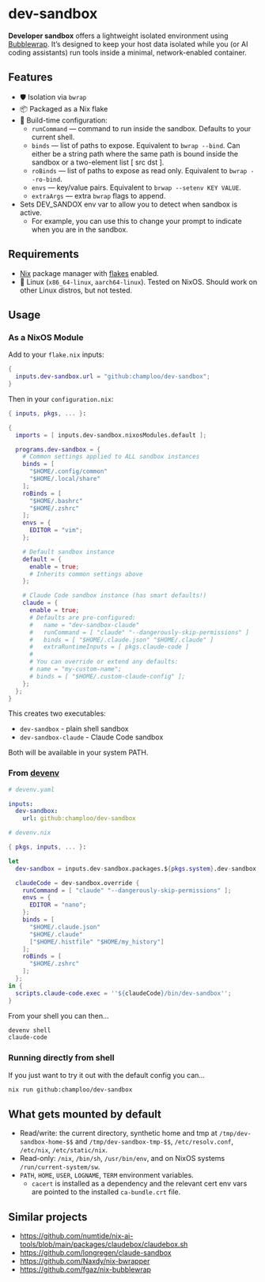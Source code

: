 # dev-sandbox

**Developer sandbox** offers a lightweight isolated environment using [Bubblewrap](https://github.com/containers/bubblewrap).
It’s designed to keep your host data isolated while you (or AI coding assistants) run tools inside a minimal, network-enabled container.

## Features

- 🛡️ Isolation via `bwrap`
- 📦 Packaged as a Nix flake
- 🔧 Build-time configuration:
  - `runCommand` — command to run inside the sandbox. Defaults to your current shell.
  - `binds` — list of paths to expose. Equivalent to  `bwrap --bind`. Can either be a string path where the same path is bound inside the sandbox or a two-element list [ src dst ].
  - `roBinds` — list of paths to expose as read only. Equivalent to  `bwrap --ro-bind`.
  - `envs` — key/value pairs. Equivalent to `brwap --setenv KEY VALUE`.
  - `extraArgs` — extra `bwrap` flags to append.
- Sets DEV_SANDOX env var to allow you to detect when sandbox is active.
  - For example, you can use this to change your prompt to indicate when you are in the sandbox.

## Requirements

- [Nix](https://nix.dev/) package manager with [flakes](https://nix.dev/concepts/flakes.html#flakes) enabled.
- 🐧 Linux (`x86_64-linux`, `aarch64-linux`). Tested on NixOS. Should work on other Linux distros, but not tested.

## Usage

### As a NixOS Module

Add to your `flake.nix` inputs:

```nix
{
  inputs.dev-sandbox.url = "github:champloo/dev-sandbox";
}
```

Then in your `configuration.nix`:

```nix
{ inputs, pkgs, ... }:

{
  imports = [ inputs.dev-sandbox.nixosModules.default ];

  programs.dev-sandbox = {
    # Common settings applied to ALL sandbox instances
    binds = [
      "$HOME/.config/common"
      "$HOME/.local/share"
    ];
    roBinds = [
      "$HOME/.bashrc"
      "$HOME/.zshrc"
    ];
    envs = {
      EDITOR = "vim";
    };

    # Default sandbox instance
    default = {
      enable = true;
      # Inherits common settings above
    };

    # Claude Code sandbox instance (has smart defaults!)
    claude = {
      enable = true;
      # Defaults are pre-configured:
      #   name = "dev-sandbox-claude"
      #   runCommand = [ "claude" "--dangerously-skip-permissions" ]
      #   binds = [ "$HOME/.claude.json" "$HOME/.claude" ]
      #   extraRuntimeInputs = [ pkgs.claude-code ]
      #
      # You can override or extend any defaults:
      # name = "my-custom-name";
      # binds = [ "$HOME/.custom-claude-config" ];
    };
  };
}
```

This creates two executables:
- `dev-sandbox` - plain shell sandbox
- `dev-sandbox-claude` - Claude Code sandbox

Both will be available in your system PATH.

### From [devenv](https://devenv.sh/)

```yaml
# devenv.yaml

inputs:
  dev-sandbox:
    url: github:champloo/dev-sandbox
```

```nix
# devenv.nix

{ pkgs, inputs, ... }:

let
  dev-sandbox = inputs.dev-sandbox.packages.${pkgs.system}.dev-sandbox;

  claudeCode = dev-sandbox.override {
    runCommand = [ "claude" "--dangerously-skip-permissions" ];
    envs = {
      EDITOR = "nano";
    };
    binds = [
      "$HOME/.claude.json"
      "$HOME/.claude"
      ["$HOME/.histfile" "$HOME/my_history"]
    ];
    roBinds = [
      "$HOME/.zshrc"
    ];
  };
in {
  scripts.claude-code.exec = ''${claudeCode}/bin/dev-sandbox'';
}
```

From your shell you can then...

```bash
devenv shell
claude-code
```
### Running directly from shell

If you just want to try it out with the default config you can...

```bash
nix run github:champloo/dev-sandbox
````
## What gets mounted by default

* Read/write: the current directory, synthetic home and tmp at `/tmp/dev-sandbox-home-$$` and `/tmp/dev-sandbox-tmp-$$`, `/etc/resolv.conf`, `/etc/nix`, `/etc/static/nix`.
* Read-only: `/nix`, `/bin/sh`, `/usr/bin/env`, and on NixOS systems `/run/current-system/sw`.
* `PATH`, `HOME`, `USER`, `LOGNAME`, `TERM` environment variables.
  * `cacert` is installed as a dependency and the relevant cert env vars are pointed to the installed `ca-bundle.crt` file.

## Similar projects

* <https://github.com/numtide/nix-ai-tools/blob/main/packages/claudebox/claudebox.sh>
* <https://github.com/longregen/claude-sandbox>
* <https://github.com/Naxdy/nix-bwrapper>
* <https://github.com/fgaz/nix-bubblewrap>
